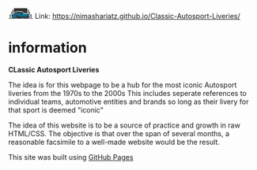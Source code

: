 <img src="/MainPage/L1.png" alt="Classic Autosport Liveries logo" width="50" height="auto"> Link: https://nimashariatz.github.io/Classic-Autosport-Liveries/ 

# information
**CLassic Autosport Liveries**

The idea is for this webpage to be a hub for the most iconic Autosport liveries from the 1970s to the 2000s
This includes seperate references to individual teams, automotive entities and brands so long as their livery for that sport is deemed "iconic"


The idea of this website is to be a source of practice and growth in raw HTML/CSS. 
The objective is that over the span of several months, a reasonable facsimile to a well-made website would be the result.

This site was built using [GitHub Pages](https://docs.github.com/en/pages/getting-started-with-github-pages/creating-a-github-pages-site)
